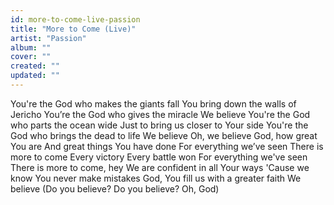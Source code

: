 ```yaml
---
id: more-to-come-live-passion
title: "More to Come (Live)"
artist: "Passion"
album: ""
cover: ""
created: ""
updated: ""
---
```


You're the God who makes the giants fall
You bring down the walls of Jericho
You’re the God who gives the miracle
We believe
You're the God who parts the ocean wide
Just to bring us closer to Your side
You're the God who brings the dead to life
We believe
Oh, we believe
God, how great You are
And great things You have done
For everything we’ve seen
There is more to come
Every victory
Every battle won
For everything we've seen
There is more to come, hey
We are confident in all Your ways
'Cause we know You never make mistakes
God, You fill us with a greater faith
We believe (Do you believe? Do you believe? Oh, God)
